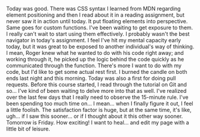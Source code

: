 Today was good. There was CSS syntax I learned from MDN regarding element positioning and then I read about it in a reading assignment, but never saw it in action until today. It put floating elements into perspective. Same goes for custom functions. I've been waiting to get exposure to them. I really can't wait to start using them effectively. I probably wasn't the best navigator in today's assignment. I feel I've hit my mental capacity early today, but it was great to be exposed to another individual's way of thinking. I mean, Roger knew what he wanted to do with his code right away; and working through it, he picked up the logic behind the code quickly as he communicated through the function. There's more I want to do with my code, but I'd like to get some actual rest first. I burned the candle on both ends last night and this morning. Today was also a first for doing pull requests. Before this course started, I read through the tutorial on Git and so... I've kind of been waiting to delve more into that as well. I've realized over the last few days that I really need to observe the 15-minute rule. I've been spending too much time on... I mean... when I finally figure it out, I feel a little foolish. The satisfaction factor is huge, but at the same time, it's like, ugh... if I saw this sooner... or if I thought about it this other way sooner. Tomorrow is Friday. How exciting! I want to heal... and edit my page with a little bit of leisure. 